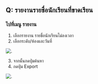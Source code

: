 ## Q: รายงานรายชื่อนักเรียนที่ขาดเรียน
### ไปที่เมนู รายงาน
1. เลือกรายงาน รายชื่อนักเรียนไม่ลงเวลา
2. เลือกระดับ/ห้องและวันที่

![.](/img/manual/faq/34.jpg)

3. จากนั้นกดปุ่มค้นหา
4. กดปุ่ม Export

![.](/img/manual/faq/34_1.jpg)
